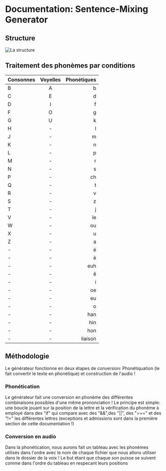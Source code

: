# Documentation: Sentence-Mixing Generator



## Structure
![La structure][structure]

[structure]: assets\documentations\schéma_SMG.png "La structure"

## Traitement des phonèmes par conditions

| **Consonnes**     |     **Voyelles**    |   **Phonétiques** |
| :------------ | :-------------: | -------------: |
| B      |     A     |        b |
| C    |   E    |      d |
| D       |     I      |         f |
| F      |     O      |         g |
| G       |     U      |         k |
| H       |     -      |         l |
| J       |     -      |         m |
| K       |     -      |         n |
| L       |     -      |         p |
| M       |     -      |         r |
| N       |     -      |         s |
| P       |     -      |         ch |
| Q       |     -      |         t |
| R       |     -      |         v |
| S       |     -      |         z |
| T       |     -      |         j |
| V       |     -      |         ïe |
| W       |     -      |         ou |
| X       |     -      |         u |
| Z       |     -      |         a |
| -       |     -      |         é |
| -       |     -      |         è |
| -       |     -      |         euh |
| -       |     -      |         ê |
| -       |     -      |         i |
| -       |     -      |         oe |
| -       |     -      |         eu |
| -       |     -      |         o |
| -       |     -      |         han |
| -       |     -      |         hin |
| -       |     -      |         hon |
| -       |     -      |         liaison |


## Méthodologie

Le générateur fonctionne en deux étapes de conversion: Phonétiquation (le fait convertir le texte en phonétique) et construction de l'audio !

### Phonétication

Le générateur fait une conversion en phonème des différentes combinaisons possibles d'une même prononciation !
Le principe est simple: une boucle jouant sur la position de la lettre et la vérification du phonème à employé dans des "if" qui compare avec des "&&",des "||", des "===" et des "!=" les différentes lettres (exceptions et admissions sont dans la première section de cette documentation !)

### Conversion en audio

Dans la phonétication, nous aurons fait un tableau avec les phonèmes utilisés dans l'ordre avec le nom de chaque fichier que nous allons utiliser dans le dossier de la voix ! Le but étant que chaque son puisse se suivent comme dans l'ordre du tableau en respecant leurs positions